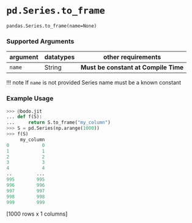 # `pd.Series.to_frame`

`pandas.Series.to_frame(name=None)`

### Supported Arguments

| argument        | datatypes             | other requirements                   |
|-----------------|-----------------------|--------------------------------------|
| `name`          |    String             | **Must be constant at Compile Time** |

!!! note
    If `name` is not provided Series name must be a known constant


### Example Usage

``` py
>>> @bodo.jit
... def f(S):
...     return S.to_frame("my_column")
>>> S = pd.Series(np.arange(1000))
>>> f(S)
     my_column
0            0
1            1
2            2
3            3
4            4
..         ...
995        995
996        996
997        997
998        998
999        999
```

[1000 rows x 1 columns]



